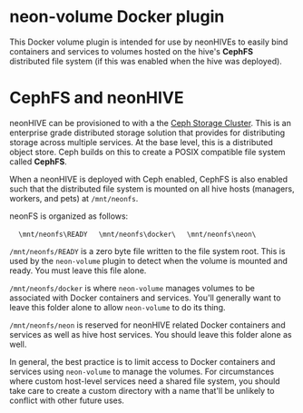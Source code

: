 # neon-volume Docker plugin

This Docker volume plugin is intended for use by neonHIVEs to easily bind containers and services to volumes hosted on the hive's **CephFS** distributed file system (if this was enabled when the hive was deployed).

# CephFS and neonHIVE

neonHIVE can be provisioned to with a the [Ceph Storage Cluster](http://ceph.com).  This is an enterprise grade distributed storage solution that provides for distributing storage across multiple services.  At the base level, this is a distributed object store.  Ceph builds on this to create a POSIX compatible file system called **CephFS**.

When a neonHIVE is deployed with Ceph enabled, CephFS is also enabled such that the distributed file system is mounted on all hive hosts (managers, workers, and pets) at `/mnt/neonfs`.

neonFS is organized as follows:

&nbsp;&nbsp;&nbsp;&nbsp;`\mnt/neonfs\READY`
&nbsp;&nbsp;&nbsp;&nbsp;`\mnt/neonfs\docker\`
&nbsp;&nbsp;&nbsp;&nbsp;`\mnt/neonfs\neon\`

`/mnt/neonfs/READY` is a zero byte file written to the file system root.  This is used by the `neon-volume` plugin to detect when the volume is mounted and ready.  You must leave this file alone.

`/mnt/neonfs/docker` is where `neon-volume` manages volumes to be associated with Docker containers and services.  You'll generally want to leave this folder alone to allow `neon-volume` to do its thing.

`/mnt/neonfs/neon` is reserved for neonHIVE related Docker containers and services as well as hive host services.  You should leave this folder alone as well.

In general, the best practice is to limit access to Docker containers and services using `neon-volume` to manage the volumes.  For circumstances where custom host-level services need a shared file system, you should take care to create a custom directory with a name that'll be unlikely to conflict with other future uses.
